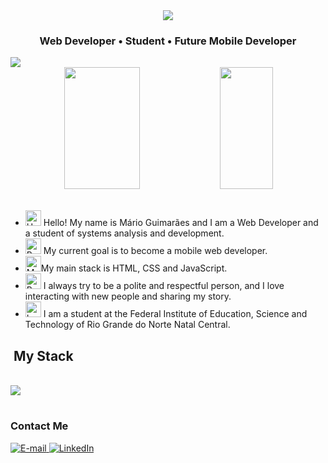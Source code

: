 <div align="center">
<!-- <img height="320em" src="https://mir-s3-cdn-cf.behance.net/project_modules/1400_opt_1/81bb4b165684019.640b6038d133e.gif"/> -->
  <img src="https://github.com/user-attachments/assets/9aef4d10-d694-4cc8-b6f7-f6a17a3277eb"/>
</div>

<h3 align="center">
  Web Developer • Student • Future Mobile Developer
</h3>
  <img src="https://github-readme-activity-graph.vercel.app/graph?username=marioluizguimaraes&theme=github-compact&hide_border=true" />
<div align='center'>

<div align="center">  
  
  <img width="49%" height="195px" src="https://github-readme-stats.vercel.app/api?username=marioluizguimaraes&show_icons=true&count_private=true&title_color=80F7D4&icon_color=9d00ff&text_color=c9d1d9&bg_color=0d1117&border_color=fff0" /> 
  
  <img width="41%" height="195px" src="https://github-readme-stats.vercel.app/api/top-langs/?username=marioluizguimaraes&layout=compact&title_color=80F7D4&text_color=fff&bg_color=0d1117&border_color=fff0" />
  
</div>

</div>
<div>
  <br/>
  
  - <img src="https://raw.githubusercontent.com/Tarikul-Islam-Anik/Animated-Fluent-Emojis/master/Emojis/Hand%20gestures/Hand%20with%20Fingers%20Splayed%20Light%20Skin%20Tone.png" alt="Hand with Fingers Splayed Light Skin Tone" width="25" height="25" /> Hello! My name is Mário Guimarães and I am a Web Developer and a student of systems analysis and development.<br />
  - <img src="https://raw.githubusercontent.com/Tarikul-Islam-Anik/Animated-Fluent-Emojis/master/Emojis/Hand%20gestures/Brain.png" alt="Brain" width="25" height="25" /> My current goal is to become a mobile web developer.<br/>
  - <img src="https://raw.githubusercontent.com/Tarikul-Islam-Anik/Animated-Fluent-Emojis/master/Emojis/People%20with%20professions/Man%20Technologist%20Light%20Skin%20Tone.png" alt="Man Technologist Light Skin Tone" width="25" height="25" />My main stack is HTML, CSS and JavaScript.<br />
  - <img src="https://raw.githubusercontent.com/Tarikul-Islam-Anik/Animated-Fluent-Emojis/master/Emojis/People%20with%20professions/Boy%20Light%20Skin%20Tone.png" alt="Boy Light Skin Tone" width="25" height="25" /> I always try to be a polite and respectful person, and I love interacting with new people and sharing my story.<br />
  - <img src="https://raw.githubusercontent.com/Tarikul-Islam-Anik/Animated-Fluent-Emojis/master/Emojis/People%20with%20professions/Teacher%20Light%20Skin%20Tone.png" alt="Left Speech Bubble" width="25" height="25" /> I am a student at the Federal Institute of Education, Science and Technology of Rio Grande do Norte Natal Central.
  
  ## &nbsp;My Stack
  
  <p align="left">
    <br/>
    <a href="https://skillicons.dev">
      <img src="https://skillicons.dev/icons?i=html,css,js,nodejs,react,ts,java,kotlin,py,git,mysql,wordpress,figma" />
    </a>
    </p>
  
  #

  
  
  <h3>Contact Me</h3>
  <div align="left">
  <p>
  <a href="mailto:mariolsg.oficial@gmail.com">
    <img src="https://img.shields.io/badge/-email-020114?style=for-the-badge&amp;logo=microsoft-outlook&amp;logoColor=6ED2B6&amp;color:FFF" alt="E-mail">
  </a>
  <a href="https://www.linkedin.com/in/mariolz/">
    <img src="https://img.shields.io/badge/-LinkedIn-020114?style=for-the-badge&amp;logo=linkedin&amp;logoColor=6ED2B6&amp;" alt="LinkedIn">
  </a>
</div>

